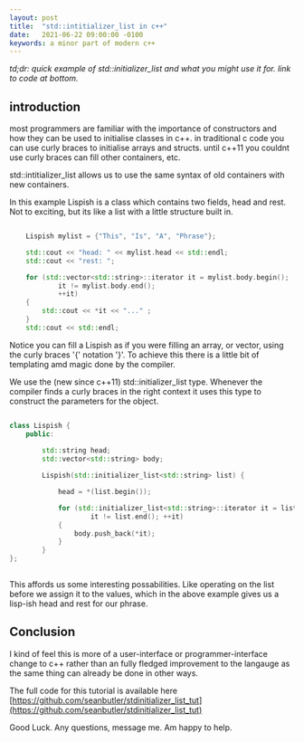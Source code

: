```yaml
---
layout: post
title:  "std::intitializer_list in c++"
date:   2021-06-22 09:00:00 -0100
keywords: a minor part of modern c++
---
```



<em>td;dr: quick example of std::initializer_list and what you might use it for. link to code at bottom.</em>


## introduction

most programmers are familiar with the importance of constructors and how they can be used to initialise classes in c++. in traditional c code you can use curly braces to initialise arrays and structs. until c++11 you couldnt use curly braces can fill other containers, etc.

std::intitializer_list allows us to use the same syntax of old containers with new containers.


In this example Lispish is a class which contains two fields, head and rest. Not to exciting, but its like a list with a little structure built in.

```cpp

    Lispish mylist = {"This", "Is", "A", "Phrase"};

    std::cout << "head: " << mylist.head << std::endl;
    std::cout << "rest: ";

    for (std::vector<std::string>::iterator it = mylist.body.begin(); 
            it != mylist.body.end(); 
            ++it) 
    {
        std::cout << *it << "..." ;
    }    
    std::cout << std::endl;

```


Notice you can fill a Lispish as if you were filling an array, or vector, using the curly braces '{' notation '}'. To achieve this there is a little bit of templating amd magic done by the compiler.

We use the (new since c++11) std::initializer_list<T> type. Whenever the compiler finds a curly braces in the right context it uses this type to construct the parameters for the object.


```cpp

class Lispish {
    public:
    
        std::string head;
        std::vector<std::string> body;

        Lispish(std::initializer_list<std::string> list) {

            head = *(list.begin());

            for (std::initializer_list<std::string>::iterator it = list.begin()+1;
                    it != list.end(); ++it) 
            {
                body.push_back(*it);
            }
        }
};
    
```

This affords us some interesting possabilities. Like operating on the list before we assign it to the values, which in the above example gives us a lisp-ish head and rest for our phrase.

## Conclusion

I kind of feel this is more of a user-interface or programmer-interface change to c++ rather than an fully fledged improvement to the langauge as the same thing can already be done in other ways.

The full code for this tutorial is available here [https://github.com/seanbutler/stdinitializer_list_tut](https://github.com/seanbutler/stdinitializer_list_tut)


Good Luck.
Any questions, message me. Am happy to help.